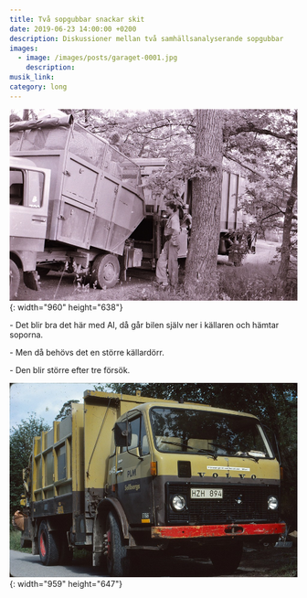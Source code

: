 ```yaml
---
title: Två sopgubbar snackar skit
date: 2019-06-23 14:00:00 +0200
description: Diskussioner mellan två samhällsanalyserande sopgubbar
images:
  - image: /images/posts/garaget-0001.jpg
    description:
musik_link:
category: long
---
```


![](/images/posts/garaget-0001.jpg){: width="960" height="638"}

\- Det blir bra det h&auml;r med AI, d&aring; g&aring;r bilen sj&auml;lv ner i k&auml;llaren och h&auml;mtar soporna.

\- Men d&aring; behövs det en större k&auml;llardörr.

\- Den blir större efter tre försök.

![](/images/posts/sellbergs-på-ålandsbåt--mera-0025.jpg){: width="959" height="647"}